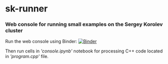 # sk-runner

### Web console for running small examples on the Sergey Korolev cluster

Run the web console using Binder: [![Binder](https://mybinder.org/badge_logo.svg)](https://mybinder.org/v2/gh/SergeyVostokin/sk-runner.git/main?urlpath=lab)

Then run cells in *'console.ipynb'* notebook for processing C++ code located in *'program.cpp'* file.
